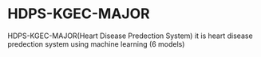 # HDPS-KGEC-MAJOR
HDPS-KGEC-MAJOR(Heart Disease Predection System) it is heart disease predection system using machine learning (6 models) 
